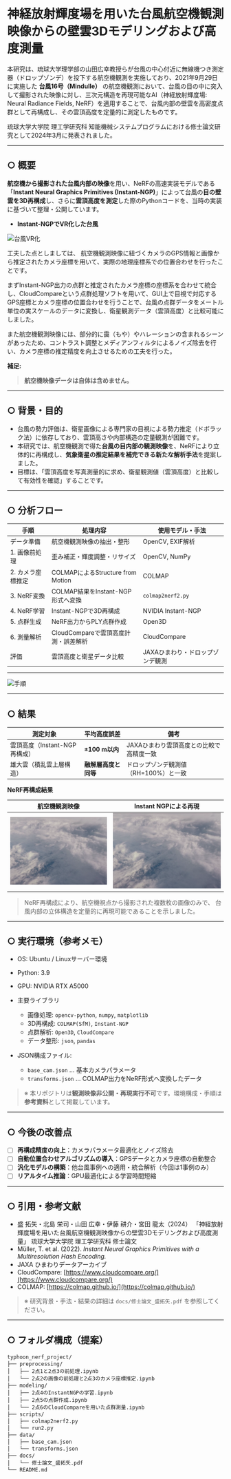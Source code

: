 # 神経放射輝度場を用いた台風航空機観測映像からの壁雲3Dモデリングおよび高度測量

本研究は、琉球大学理学部の山田広幸教授らが台風の中心付近に無線機つき測定器（ドロップゾンデ）を投下する航空機観測を実施しており、2021年9月29日に実施した **台風16号（Mindulle）** の航空機観測において、台風の目の中に突入して撮影された映像に対し、三次元構造を再現可能なAI（神経放射輝度場: Neural Radiance Fields, NeRF）を適用することで、台風内部の壁雲を高密度点群として再構成し、その雲頂高度を定量的に測定したものです。

琉球大学大学院 理工学研究科 知能機械システムプログラムにおける修士論文研究として2024年3月に発表されました。

---

## ○ 概要

**航空機から撮影された台風内部の映像**を用い、NeRFの高速実装モデルである「**Instant Neural Graphics Primitives (Instant-NGP)**」によって台風の**目の壁雲を3D再構成**し、さらに**雲頂高度を測定**した際のPythonコードを、当時の実装に基づいて整理・公開しています。

- **Instant-NGPでVR化した台風**

![台風VR化](images/TyphoonVR.gif)

工夫した点としましては、
航空機観測映像に紐づくカメラのGPS情報と画像から推定されたカメラ座標を用いて、実際の地理座標系での位置合わせを行ったことです。

まずInstant-NGP出力の点群と推定されたカメラ座標の座標系を合わせて統合し、CloudCompareという点群処理ソフトを用いて、GUI上で目視で対応するGPS座標とカメラ座標の位置合わせを行うことで、台風の点群データをメートル単位の実スケールのデータに変換し、衛星観測データ（雲頂高度）と比較可能にしました。

また航空機観測映像には、部分的に靄（もや）やハレーションの含まれるシーンがあったため、コントラスト調整とメディアンフィルタによるノイズ除去を行い、カメラ座標の推定精度を向上させるための工夫を行った。

**補足:**

> **航空機映像データは自体は含めません。**

---

## ○ 背景・目的

* 台風の勢力評価は、衛星画像による専門家の目視による勢力推定（ドボラック法）に依存しており、雲頂高さや内部構造の定量観測が困難です。
* 本研究では、航空機観測で得た**台風の目内部の観測映像**を、NeRFにより立体的に再構成し、**気象衛星の推定結果を補完できる新たな解析手法**を提案しました。
* 目標は、「雲頂高度を写真測量的に求め、衛星観測値（雲頂高度）と比較して有効性を確認」することです。

---

## ○ 分析フロー

| 手順         | 処理内容                           | 使用モデル・手法           |
| ---------- | ------------------------------ | ------------------ |
| データ準備      | 航空機観測映像の抽出・整形                  | OpenCV, EXIF解析     |
| 1. 画像前処理   | 歪み補正・輝度調整・リサイズ                 | OpenCV, NumPy      |
| 2. カメラ座標推定 | COLMAPによるStructure from Motion | COLMAP             |
| 3. NeRF変換  | COLMAP結果をInstant-NGP形式へ変換      | `colmap2nerf2.py`  |
| 4. NeRF学習  | Instant-NGPで3D再構成              | NVIDIA Instant-NGP |
| 5. 点群生成    | NeRF出力からPLY点群作成                | Open3D             |
| 6. 測量解析    | CloudCompareで雲頂高度計測・誤差解析       | CloudCompare       |
| 評価         | 雲頂高度と衛星データ比較                   | JAXAひまわり・ドロップゾンデ観測 |

---

![手順](images/Workflow_TyphoonNeRF.png)

---

## ○ 結果

| 測定対象                 | 平均高度誤差       | 備考                     |
| -------------------- | ------------ | ---------------------- |
| 雲頂高度（Instant-NGP再構成） | **±100 m以内** | JAXAひまわり雲頂高度との比較で高精度一致 |
| 雄大雲（積乱雲上層構造）         | **融解層高度と同等** | ドロップゾンデ観測値（RH=100%）と一致 |

**NeRF再構成結果**

| 航空機観測映像                                            | Instant NGPによる再現                                            |
| ------------------------------------------------------ | ----------------------------------------------------------- |
| ![台風観測画像](images/Original.png) | ![台風再現画像](images/Reconstruction.png) |

> NeRF再構成により、航空機視点から撮影された複数枚の画像のみで、
> 台風内部の立体構造を定量的に再現可能であることを示しました。

---

## ○ 実行環境（参考メモ）

* OS: Ubuntu / Linuxサーバー環境
* Python: 3.9
* GPU: NVIDIA RTX A5000
* 主要ライブラリ

  * 画像処理: `opencv-python`, `numpy`, `matplotlib`
  * 3D再構成: `COLMAP(SfM)`, `Instant-NGP`
  * 点群解析: `Open3D`, `CloudCompare`
  * データ整形: `json`, `pandas`
* JSON構成ファイル:

  * `base_cam.json` … 基本カメラパラメータ
  * `transforms.json` … COLMAP出力をNeRF形式へ変換したデータ

> ※ 本リポジトリは**観測映像非公開・再現実行不可**です。環境構成・手順は**参考資料**として掲載しています。

---

## ○ 今後の改善点

* [ ] **再構成精度の向上**：カメラパラメータ最適化とノイズ除去
* [ ] **自動位置合わせアルゴリズムの導入**：GPSデータとカメラ座標の自動整合
* [ ] **汎化モデルの構築**：他台風事例への適用・統合解析（今回は1事例のみ）
* [ ] **リアルタイム推論**：GPU最適化による学習時間短縮

---

## ○ 引用・参考文献

* 盛 拓矢・北島 栄司・山田 広幸・伊藤 耕介・宮田 龍太（2024）
  「神経放射輝度場を用いた台風航空機観測映像からの壁雲3Dモデリングおよび高度測量」
  琉球大学大学院 理工学研究科 修士論文
* Müller, T. et al. (2022). *Instant Neural Graphics Primitives with a Multiresolution Hash Encoding.*
* JAXA ひまわりデータアーカイブ
* CloudCompare: [https://www.cloudcompare.org/](https://www.cloudcompare.org/)
* COLMAP: [https://colmap.github.io/](https://colmap.github.io/)

> ※ 研究背景・手法・結果の詳細は `docs/修士論文_盛拓矢.pdf` を参照してください。

---

## ○ フォルダ構成（提案）

```
typhoon_nerf_project/
├── preprocessing/
│   ├── 2点1と2点3の前処理.ipynb
│   └── 2点2の画像の前処理と2点3のカメラ座標推定.ipynb
├── modeling/
│   ├── 2点4のInstantNGPの学習.ipynb
│   ├── 2点5の点群作成.ipynb
│   └── 2点6のCloudCompareを用いた点群測量.ipynb
├── scripts/
│   ├── colmap2nerf2.py
│   └── run2.py
├── data/
│   ├── base_cam.json
│   └── transforms.json
├── docs/
│   └── 修士論文_盛拓矢.pdf
└── README.md
```
